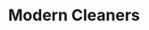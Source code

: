 ---
title: "Modern Cleaners"
url: /mount-vernon/modern-cleaners-west-division-street/
shop: laundry
---
